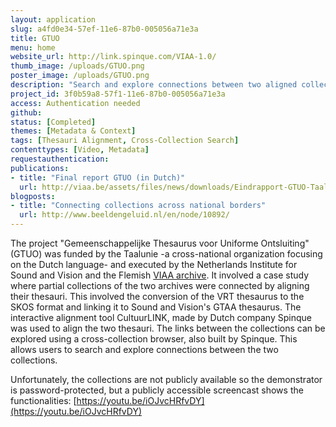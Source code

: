 ```yaml
---
layout: application
slug: a4fd0e34-57ef-11e6-87b0-005056a71e3a
title: GTUO
menu: home
website_url: http://link.spinque.com/VIAA-1.0/
thumb_image: /uploads/GTUO.png
poster_image: /uploads/GTUO.png
description: "Search and explore connections between two aligned collections"
project_id: 3f0b59a8-57f1-11e6-87b0-005056a71e3a
access: Authentication needed
github: 
status: [Completed]
themes: [Metadata & Context]
tags: [Thesauri Alignment, Cross-Collection Search]
contenttypes: [Video, Metadata]
requestauthentication: 
publications: 
- title: "Final report GTUO (in Dutch)"
  url: http://viaa.be/assets/files/news/downloads/Eindrapport-GTUO-Taalunie.pdf
blogposts: 
- title: "Connecting collections across national borders"
  url: http://www.beeldengeluid.nl/en/node/10892/
---
```


The project "Gemeenschappelijke Thesaurus voor Uniforme Ontsluiting" (GTUO) was funded by the Taalunie -a cross-national organization focusing on the Dutch language- and executed by the Netherlands Institute for Sound and Vision and the Flemish [VIAA archive](http://viaa.be/en/about-viaa/). It involved a case study where partial collections of the two archives were connected by aligning their thesauri. This involved the conversion of the VRT thesaurus to the SKOS format and linking it to Sound and Vision's GTAA thesaurus. The interactive alignment tool CultuurLINK, made by Dutch company Spinque was used to align the two thesauri. The links between the collections can be explored using a cross-collection browser, also built by Spinque. This allows users to search and explore connections between the two collections.</p>

Unfortunately, the collections are not publicly available so the demonstrator is password-protected, but a publicly accessible screencast shows the functionalities: [https://youtu.be/iOJvcHRfvDY](https://youtu.be/iOJvcHRfvDY)
